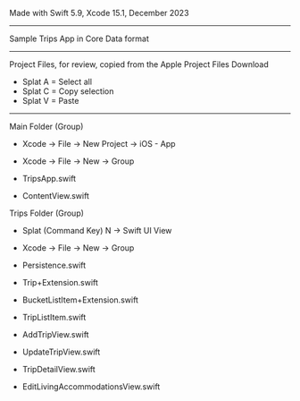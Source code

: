 Made with Swift 5.9, Xcode 15.1, December 2023

- - - -

Sample Trips App in Core Data format

- - - -

Project Files, for review, copied from the Apple Project Files Download

* Splat A = Select all
* Splat C = Copy selection
* Splat V = Paste

- - - - 

Main Folder (Group)

* Xcode -> File -> New Project -> iOS - App
* Xcode -> File -> New -> Group

* TripsApp.swift
* ContentView.swift

Trips Folder (Group)

* Splat (Command Key) N -> Swift UI View
* Xcode -> File -> New -> Group
  
* Persistence.swift
* Trip+Extension.swift
* BucketListItem+Extension.swift
* TripListItem.swift
* AddTripView.swift
* UpdateTripView.swift
* TripDetailView.swift
* EditLivingAccommodationsView.swift



